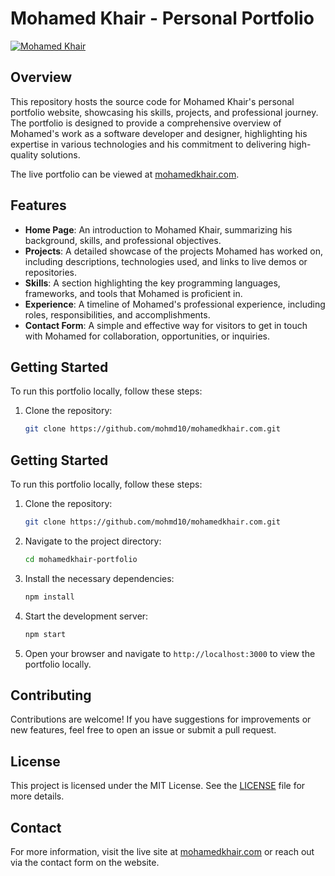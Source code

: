 # Mohamed Khair - Personal Portfolio

[![Mohamed Khair](https://mohamedkhair.com/assets/images/logo.png)](https://mohamedkhair.com/)

## Overview

This repository hosts the source code for Mohamed Khair's personal portfolio website, showcasing his skills, projects, and professional journey. The portfolio is designed to provide a comprehensive overview of Mohamed's work as a software developer and designer, highlighting his expertise in various technologies and his commitment to delivering high-quality solutions.

The live portfolio can be viewed at [mohamedkhair.com](https://mohamedkhair.com/).

## Features

- **Home Page**: An introduction to Mohamed Khair, summarizing his background, skills, and professional objectives.
- **Projects**: A detailed showcase of the projects Mohamed has worked on, including descriptions, technologies used, and links to live demos or repositories.
- **Skills**: A section highlighting the key programming languages, frameworks, and tools that Mohamed is proficient in.
- **Experience**: A timeline of Mohamed's professional experience, including roles, responsibilities, and accomplishments.
- **Contact Form**: A simple and effective way for visitors to get in touch with Mohamed for collaboration, opportunities, or inquiries.

## Getting Started

To run this portfolio locally, follow these steps:

1. Clone the repository:

   ```bash
   git clone https://github.com/mohmd10/mohamedkhair.com.git


## Getting Started

To run this portfolio locally, follow these steps:

1. Clone the repository:

   ```bash
   git clone https://github.com/mohmd10/mohamedkhair.com.git
   ```

2. Navigate to the project directory:

   ```bash
   cd mohamedkhair-portfolio
   ```

3. Install the necessary dependencies:

   ```bash
   npm install
   ```

4. Start the development server:

   ```bash
   npm start
   ```

5. Open your browser and navigate to `http://localhost:3000` to view the portfolio locally.

## Contributing

Contributions are welcome! If you have suggestions for improvements or new features, feel free to open an issue or submit a pull request.

## License

This project is licensed under the MIT License. See the [LICENSE](LICENSE) file for more details.

## Contact

For more information, visit the live site at [mohamedkhair.com](https://mohamedkhair.com/) or reach out via the contact form on the website.
```

